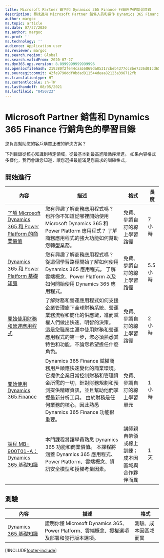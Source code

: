 ```yaml
---
title: Microsoft Partner 銷售和 Dynamics 365 Finance 行銷角色的學習目錄
description: 尋找適用 Microsoft Partner 銷售人員和操作 Dynamics 365 Finance 行銷角色人員的所有訓練選項。
author: margoc
ms.topic: article
ms.date: 07/27/2020
ms.author: margoc
ms.prod: ''
ms.technology: ''
audience: Application user
ms.reviewer: margoc
ms.search.region: Global
ms.search.validFrom: 2020-07-27
ms.dyn365.ops.version: 8.0999999999999996
ms.openlocfilehash: 219380f2fe44caa56869da05317cbeb4377cc8be7336d01cd65dc5c7eda05442
ms.sourcegitcommit: 42fe9790ddf0bdad911544deaa82123a396712fb
ms.translationtype: HT
ms.contentlocale: zh-TW
ms.lasthandoff: 08/05/2021
ms.locfileid: "8450723"
---
```

# <a name="learning-catalog-for-microsoft-partner-sales-and-marketing-roles-for-dynamics-365-finance"></a>Microsoft Partner 銷售和 Dynamics 365 Finance 行銷角色的學習目錄

您負責幫助您的客戶購買正確的解決方案？

下列目錄從核心知識到特定領域，從最基本到最高進階循序漸進。 如果內容格式多樣化，我們會讓您知道，讓您選擇最能滿足您需求的訓練格式。

## <a name="get-started"></a>開始進行<a name="get-started"></a>

| 內容  | 描述  | 格式  | 長度    |
|-------------|-----------------|-------------|------------|
| [了解 Microsoft Dynamics 365 和 Power Platform 的商業價值](/learn/paths/learn-business-value-of-dynamics-365-and-power-platform/) | 您有興趣了解商務應用程式嗎？ 也許你不知道從哪裡開始使用 Microsoft Dynamics 365 和 Power Platform 應用程式？ 了解商務應用程式的強大功能如何幫助您轉型業務。 | 免費、步調自訂的線上學習路徑 | 7 小時 |
| [Dynamics 365 和 Power Platform 基礎知識](/learn/paths/dyn-power-plat-bus-app-fundamentals/) | 您有興趣了解商務應用程式嗎？ 從這個學習路徑開始了解如何使用 Dynamics 365 應用程式。 了解雲端概念、Power Platform 以及如何開始使用 Dynamics 365 應用程式。 | 免費、步調自訂的線上學習路徑 | 5.5 小時 |
| [開始使用財務和營運應用程式](/learn/paths/get-started-finance-operations/) | 了解財務和營運應用程式如何支援企業管理旗下全球財務系統、營運業務流程和簡化的供應鏈，進而賦權人們做出快速、明智的決策。 這是您職業生涯中使用財務和營運應用程式的第一步，您必須熟悉其特色和功能，不論您希望擔任什麼角色。 | 免費、步調自訂的線上學習路徑 | 2 小時 |
| [開始使用 Dynamics 365 Finance](/learn/modules/get-started-financial-management-dyn365-finance/) | Dynamics 365 Finance 賦權商務用戶順應快速變化的商業環境。 它提供企業日常控制財務和管理資金所需的一切，針對財務規劃和預測提供精確資訊，並且幫助他們掌握最新分析工具。 由於財務是任何業務的核心，因此熟悉 Dynamics 365 Finance 功能很重要。 | 免費、步調自訂的線上學習單元 | 1 小時 |
| [課程 MB-900T01-A：Dynamics 365 基礎知識](https://www.microsoft.com/learning/course.aspx?cid=MB-900T01) | 本門課程將讓學員熟悉 Dynamics 365 功能和商業價值。 本課程將涵蓋 Dynamics 365 應用程式、Power Platform、雲端概念、資訊安全模型和授權考量因素。 | 講師親自帶領或線上訓練；成本因區域與合作夥伴而異 | 1 天 |

## <a name="exam"></a>測驗<a name="exam"></a>

| 內容 | 描述  | 格式  |
|------------------------------------------------------------------------------------------------------------------------------------------------------------------------------|---------------------------------------------------------------------------------------------------------------------------------------------------------------------------------------------------------------------------------------------------------------------------------------------------------------------------------------------------------------------------------------------------|--------------------------------------------------------------------------------|
| [Dynamics 365 基礎知識](/learn/certifications/d365-fundamentals?wt.mc_id=learningredirect_certs-web-wwl) | 證明你懂 Microsoft Dynamics 365、Power Platform、雲端概念、授權選項及部署和發行版本選項。 | 測驗、成本因區域而異 |


[!INCLUDE[footer-include](../../includes/footer-banner.md)]
